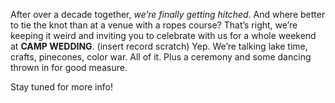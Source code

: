 After over a decade together, _we’re finally getting hitched_. And where better to tie the knot than at a venue with a ropes course? That’s right, we’re keeping it weird and inviting you to celebrate with us for a whole weekend at **CAMP WEDDING**. (insert record scratch) Yep. We’re talking lake time, crafts, pinecones, color war. All of it. Plus a ceremony and some dancing thrown in for good measure.

Stay tuned for more info!
